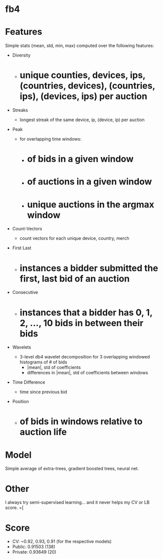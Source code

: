 # fb4

Features
=======
Simple stats (mean, std, min, max) computed over the following features:

* Diversity
  * # unique counties, devices, ips, (countries, devices), (countries, ips), (devices, ips) per auction

* Streaks
  * longest streak of the same device, ip, (device, ip) per auction

* Peak
  * for overlapping time windows:
    * # of bids in a given window
    * # of auctions in a given window
    * # unique auctions in the argmax window

* Count-Vectors
    * count vectors for each unique device, country, merch

* First Last
  * # instances a bidder submitted the first, last bid of an auction

* Consecutive
  *  # instances that a bidder has 0, 1, 2, ..., 10 bids in between their bids

* Wavelets
  * 3-level db4 wavelet decomposition for 3 overlapping windowed histograms of # of bids
    * |mean|, std of coefficients
    * differences in |mean|, std of coefficients between windows

* Time Difference
  * time since previous bid

* Position
  * # of bids in windows relative to auction life

Model
=====
Simple average of extra-trees, gradient boosted trees, neural net.

Other
=====
I always try semi-supervised learning... and it never helps my CV or LB score. =[

Score
=====
* CV:      ~0.92, 0.93, 0.91 (for the respective models)
* Public:  0.91503 (138)
* Private: 0.93649 (20)
